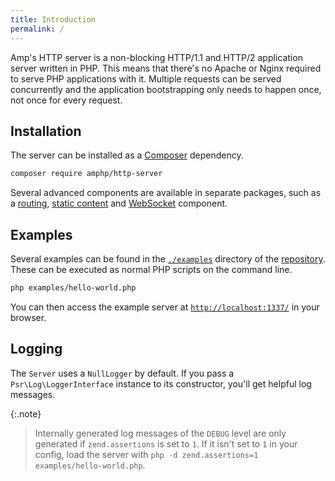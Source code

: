 ```yaml
---
title: Introduction
permalink: /
---
```

Amp's HTTP server is a non-blocking HTTP/1.1 and HTTP/2 application server written in PHP.
This means that there's no Apache or Nginx required to serve PHP applications with it.
Multiple requests can be served concurrently and the application bootstrapping only needs to happen once, not once for every request.

## Installation

The server can be installed as a [Composer](https://getcomposer.org/) dependency.

```bash
composer require amphp/http-server
```

Several advanced components are available in separate packages, such as a [routing](https://github.com/amphp/http-server-router), [static content](https://github.com/amphp/http-server-static-content) and [WebSocket](https://github.com/amphp/websocket-server) component.

## Examples

Several examples can be found in the [`./examples`](https://github.com/amphp/http-server/tree/master/examples) directory of the [repository](https://github.com/amphp/http-server).
These can be executed as normal PHP scripts on the command line.

```bash
php examples/hello-world.php
```

You can then access the example server at [`http://localhost:1337/`](http://localhost:1337/) in your browser.

## Logging

The `Server` uses a `NullLogger` by default.
If you pass a `Psr\Log\LoggerInterface` instance to its constructor, you'll get helpful log messages.

{:.note}
> Internally generated log messages of the `DEBUG` level are only generated if `zend.assertions` is set to `1`.
> If it isn't set to `1` in your config, load the server with `php -d zend.assertions=1 examples/hello-world.php`.
